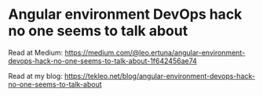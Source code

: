 # Angular environment DevOps hack no one seems to talk about

Read at Medium: https://medium.com/@leo.ertuna/angular-environment-devops-hack-no-one-seems-to-talk-about-1f642456ae74

Read at my blog: https://tekleo.net/blog/angular-environment-devops-hack-no-one-seems-to-talk-about
